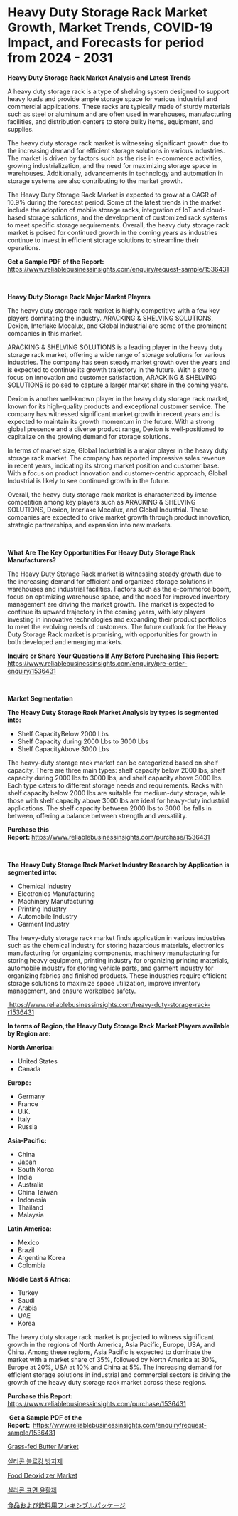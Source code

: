<p><h1>Heavy Duty Storage Rack Market Growth, Market Trends, COVID-19 Impact, and Forecasts for period from 2024 - 2031</h1></p><p><strong>Heavy Duty Storage Rack Market Analysis and Latest Trends</strong></p>
<p><p>A heavy duty storage rack is a type of shelving system designed to support heavy loads and provide ample storage space for various industrial and commercial applications. These racks are typically made of sturdy materials such as steel or aluminum and are often used in warehouses, manufacturing facilities, and distribution centers to store bulky items, equipment, and supplies.</p><p>The heavy duty storage rack market is witnessing significant growth due to the increasing demand for efficient storage solutions in various industries. The market is driven by factors such as the rise in e-commerce activities, growing industrialization, and the need for maximizing storage space in warehouses. Additionally, advancements in technology and automation in storage systems are also contributing to the market growth.</p><p>The Heavy Duty Storage Rack Market is expected to grow at a CAGR of 10.9% during the forecast period. Some of the latest trends in the market include the adoption of mobile storage racks, integration of IoT and cloud-based storage solutions, and the development of customized rack systems to meet specific storage requirements. Overall, the heavy duty storage rack market is poised for continued growth in the coming years as industries continue to invest in efficient storage solutions to streamline their operations.</p></p>
<p><strong>Get a Sample PDF of the Report:&nbsp;</strong> <a href="https://www.reliablebusinessinsights.com/enquiry/request-sample/1536431">https://www.reliablebusinessinsights.com/enquiry/request-sample/1536431</a></p>
<p>&nbsp;</p>
<p><strong>Heavy Duty Storage Rack Major Market Players</strong></p>
<p><p>The heavy duty storage rack market is highly competitive with a few key players dominating the industry. ARACKING & SHELVING SOLUTIONS, Dexion, Interlake Mecalux, and Global Industrial are some of the prominent companies in this market.</p><p>ARACKING & SHELVING SOLUTIONS is a leading player in the heavy duty storage rack market, offering a wide range of storage solutions for various industries. The company has seen steady market growth over the years and is expected to continue its growth trajectory in the future. With a strong focus on innovation and customer satisfaction, ARACKING & SHELVING SOLUTIONS is poised to capture a larger market share in the coming years.</p><p>Dexion is another well-known player in the heavy duty storage rack market, known for its high-quality products and exceptional customer service. The company has witnessed significant market growth in recent years and is expected to maintain its growth momentum in the future. With a strong global presence and a diverse product range, Dexion is well-positioned to capitalize on the growing demand for storage solutions.</p><p>In terms of market size, Global Industrial is a major player in the heavy duty storage rack market. The company has reported impressive sales revenue in recent years, indicating its strong market position and customer base. With a focus on product innovation and customer-centric approach, Global Industrial is likely to see continued growth in the future.</p><p>Overall, the heavy duty storage rack market is characterized by intense competition among key players such as ARACKING & SHELVING SOLUTIONS, Dexion, Interlake Mecalux, and Global Industrial. These companies are expected to drive market growth through product innovation, strategic partnerships, and expansion into new markets.</p></p>
<p>&nbsp;</p>
<p><strong>What Are The Key Opportunities For Heavy Duty Storage Rack Manufacturers?</strong></p>
<p><p>The Heavy Duty Storage Rack market is witnessing steady growth due to the increasing demand for efficient and organized storage solutions in warehouses and industrial facilities. Factors such as the e-commerce boom, focus on optimizing warehouse space, and the need for improved inventory management are driving the market growth. The market is expected to continue its upward trajectory in the coming years, with key players investing in innovative technologies and expanding their product portfolios to meet the evolving needs of customers. The future outlook for the Heavy Duty Storage Rack market is promising, with opportunities for growth in both developed and emerging markets.</p></p>
<p><strong>Inquire or Share Your Questions If Any Before Purchasing This Report:</strong> <a href="https://www.reliablebusinessinsights.com/enquiry/pre-order-enquiry/1536431">https://www.reliablebusinessinsights.com/enquiry/pre-order-enquiry/1536431</a></p>
<p>&nbsp;</p>
<p><strong>Market Segmentation</strong></p>
<p><strong>The Heavy Duty Storage Rack Market Analysis by types is segmented into:</strong></p>
<p><ul><li>Shelf CapacityBelow 2000 Lbs</li><li>Shelf Capacity during 2000 Lbs to 3000 Lbs</li><li>Shelf CapacityAbove 3000 Lbs</li></ul></p>
<p><p>The heavy-duty storage rack market can be categorized based on shelf capacity. There are three main types: shelf capacity below 2000 lbs, shelf capacity during 2000 lbs to 3000 lbs, and shelf capacity above 3000 lbs. Each type caters to different storage needs and requirements. Racks with shelf capacity below 2000 lbs are suitable for medium-duty storage, while those with shelf capacity above 3000 lbs are ideal for heavy-duty industrial applications. The shelf capacity between 2000 lbs to 3000 lbs falls in between, offering a balance between strength and versatility.</p></p>
<p><strong>Purchase this Report:&nbsp;</strong><a href="https://www.reliablebusinessinsights.com/purchase/1536431">https://www.reliablebusinessinsights.com/purchase/1536431</a></p>
<p>&nbsp;</p>
<p><strong>The Heavy Duty Storage Rack Market Industry Research by Application is segmented into:</strong></p>
<p><ul><li>Chemical Industry</li><li>Electronics Manufacturing</li><li>Machinery Manufacturing</li><li>Printing Industry</li><li>Automobile Industry</li><li>Garment Industry</li></ul></p>
<p><p>The heavy-duty storage rack market finds application in various industries such as the chemical industry for storing hazardous materials, electronics manufacturing for organizing components, machinery manufacturing for storing heavy equipment, printing industry for organizing printing materials, automobile industry for storing vehicle parts, and garment industry for organizing fabrics and finished products. These industries require efficient storage solutions to maximize space utilization, improve inventory management, and ensure workplace safety.</p></p>
<p><a href="https://www.reliablebusinessinsights.com/heavy-duty-storage-rack-r1536431">&nbsp;https://www.reliablebusinessinsights.com/heavy-duty-storage-rack-r1536431</a></p>
<p><strong>In terms of Region, the Heavy Duty Storage Rack Market Players available by Region are:</strong></p>
<p>
    <p> <strong> North America: </strong>
        <ul>
            <li>United States</li>
            <li>Canada</li>
        </ul>
        </p> 
    <p> <strong> Europe: </strong>
        <ul>
            <li>Germany</li>
            <li>France</li>
            <li>U.K.</li>
            <li>Italy</li>
            <li>Russia</li>
        </ul>
        </p> 
    <p> <strong> Asia-Pacific: </strong>
        <ul>
            <li>China</li>
            <li>Japan</li>
            <li>South Korea</li>
            <li>India</li>
            <li>Australia</li>
            <li>China Taiwan</li>
            <li>Indonesia</li>
            <li>Thailand</li>
            <li>Malaysia</li>
        </ul>
        </p> 
    <p> <strong> Latin America: </strong>
        <ul>
            <li>Mexico</li>
            <li>Brazil</li>
            <li>Argentina Korea</li>
            <li>Colombia</li>
        </ul>
        </p> 
    <p> <strong> Middle East & Africa: </strong>
        <ul>
            <li>Turkey</li>
            <li>Saudi</li>
            <li>Arabia</li>
            <li>UAE</li>
            <li>Korea</li>
        </ul>
    </p>
    </p>
<p><p>The heavy duty storage rack market is projected to witness significant growth in the regions of North America, Asia Pacific, Europe, USA, and China. Among these regions, Asia Pacific is expected to dominate the market with a market share of 35%, followed by North America at 30%, Europe at 20%, USA at 10% and China at 5%. The increasing demand for efficient storage solutions in industrial and commercial sectors is driving the growth of the heavy duty storage rack market across these regions.</p></p>
<p><strong>Purchase this Report: </strong><a href="https://www.reliablebusinessinsights.com/purchase/1536431">https://www.reliablebusinessinsights.com/purchase/1536431</a></p>
<p>&nbsp;<strong>Get a Sample PDF of the Report:&nbsp;&nbsp;</strong><a href="https://www.reliablebusinessinsights.com/enquiry/request-sample/1536431">https://www.reliablebusinessinsights.com/enquiry/request-sample/1536431</a></p>
<p><strong></strong></p>
<p><p><a href="https://github.com/msbsaifansami/Market-Research-Report-List-1/blob/main/grass-fed-butter-market.md">Grass-fed Butter Market</a></p><p><a href="https://github.com/iansanftyord09878/Market-Research-Report-List-2/blob/main/6160807165134.md">실리콘 블로킹 방지제</a></p><p><a href="https://github.com/ockatxef85/Market-Research-Report-List-1/blob/main/food-deoxidizer-market.md">Food Deoxidizer Market</a></p><p><a href="https://github.com/TitusBoyer1/Market-Research-Report-List-1/blob/main/6099219165135.md">실리콘 표면 윤활제</a></p><p><a href="https://github.com/NikitaBruen/Market-Research-Report-List-1/blob/main/9204175154504.md">食品および飲料用フレキシブルパッケージ</a></p></p>